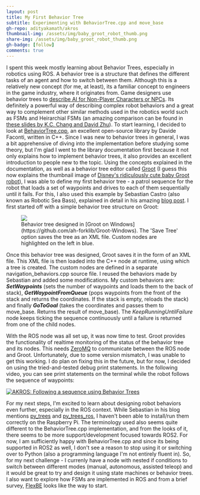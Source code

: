 ```yaml
---
layout: post
title: My First Behavior Tree
subtitle: Experimenting with BehaviorTree.cpp and move_base
gh-repo: adityakamath/akros
thumbnail-img: /assets/img/baby_groot_robot_thumb.png
share-img: /assets/img/baby_groot_robot_thumb.png
gh-badge: [follow]
comments: true
---
```


I spent this week mostly learning about Behavior Trees, especially in robotics using ROS. A behavior tree is a structure that defines the different tasks of an agent and how to switch between them. Although this is a relatively new concept (for me, at least), its a familiar concept to engineers in the game industry, where it originates from. Game designers use behavior trees to [describe AI for Non-Player Characters or NPCs](https://ubm-twvideo01.s3.amazonaws.com/o1/vault/gdc10/slides/ChampandardDaweHernandezCerpa_BehaviorTrees.pdf). Its definitely a powerful way of describing complex robot behaviors and a great way to complement other similar methods used in the robotics world such as FSMs and Heirarchial FSMs (an amazing comparison can be found in [these slides by K.C. Chang and David Zhu](https://web.stanford.edu/class/cs123/lectures/CS123_lec08_HFSM_BT.pdf)). To start learning, I decided to look at [BehaviorTree.cpp](https://www.behaviortree.dev/), an excellent open-source library by Davide Faconti, written in C++. Since I was new to behavior trees in general, I was a bit apprehensive of diving into the implementation before studying some theory, but I'm glad I went to the library documentation first because it not only explains how to implement behavior trees, it also provides an excellent introduction to people new to the topic. Using the concepts explained in the documentation, as well as a behavior tree editor called [Groot](https://github.com/BehaviorTree/Groot) (I guess this now explains the thumbnail image of [Disney's ridiculously cute baby Groot robot](https://www.youtube.com/watch?v=6spi7nBqrro)), I was able to define my first behavior tree - a patrol sequence for the robot that loads a set of waypoints and drives to each of them sequentially until it fails. For this, I also used this example by Sebastian Castro (also known as Robotic Sea Bass), explained in detail in his amazing [blog post](https://roboticseabass.com/2021/05/08/introduction-to-behavior-trees/). I first started off with a simple behavior tree structure on Groot:

<figure class="aligncenter">
	<img src="https://adityakamath.github.io/assets/img/akros_bt_groot.png" />
  <figcaption>Behavior tree designed in [Groot on Windows](https://github.com/ah-forklib/Groot-Windows). The 'Save Tree' option saves the tree as an XML file. Custom nodes are highlighted on the left in blue.</figcaption>
</figure>
  
Once this behavior tree was designed, Groot saves it in the form of an XML file. This XML file is then loaded into the C++ node at runtime, using which a tree is created. The custom nodes are defined in a separate navigation_behaviors.cpp source file. I reused the behaviors made by Sebastian and added some modifications. My custom behaviors are: ***SetWaypoints*** (sets the number of waypoints and loads them to the back of stack), ***GetWaypointFromQueue*** (pops waypoints from the front of the stack and returns the coordinates. If the stack is empty, reloads the stack) and finally ***GoToGoal*** (takes the coordinates and passes them to move_base. Returns the result of move_base). The *KeepRunningUntilFailure* node keeps ticking the sequence continuously until a failure is returned from one of the child nodes. 
  
With the ROS node was all set up, it was now time to test. Groot provides the functionality of realtime monitoring of the status of the behavior tree and its nodes. This needs [ZeroMQ](https://zeromq.org/) to communicate between the ROS node and Groot. Unfortunately, due to some version mismatch, I was unable to get this working. I do plan on fixing this in the future, but for now, I decided on using the tried-and-tested debug print statements. In the following video, you can see print statements on the terminal while the robot follows the sequence of waypoints:

[![AKROS: Following a sequence using Behavior Trees](https://adityakamath.github.io/assets/img/akros_bt_video_ss.PNG)](https://www.youtube.com/watch?v=_udEX6V8Utg "AKROS: Following a sequence using Behavior Trees")
   
For my next steps, I'm excited to learn about designing robot behaviors even further, especially in the ROS context. While Sebastian in his blog mentions [py_trees](https://github.com/splintered-reality/py_trees) and [py_trees_ros](https://github.com/splintered-reality/py_trees_ros), I haven't been able to install/run them correctly on the Raspberry Pi. The terminology used also seems quite different to the BehaviorTree.cpp implementation, and from the looks of it, there seems to be more support/development focused towards ROS2. For now, I am sufficiently happy with BehaviorTree.cpp and since its being supported in ROS2 as well, I don't see a reason to stop using it or switching over to Python (also a programming language I'm not entirely fluent in). So, for my next challenge - I currenly have a node with nested if conditions to switch between different modes (manual, autonomous, assisted teleop) and it would be great to try and design it using state machines or behavior trees. I also want to explore how FSMs are implemented in ROS and from a brief survey, [FlexBE](http://wiki.ros.org/flexbe) looks like the way to start.
